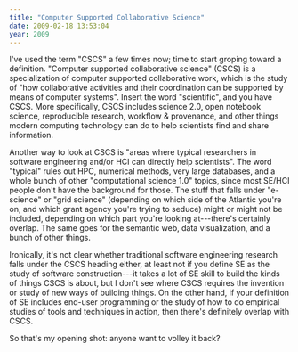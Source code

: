 ```yaml
---
title: "Computer Supported Collaborative Science"
date: 2009-02-18 13:53:04
year: 2009
---
```

I've used the term "CSCS" a few times now; time to start groping toward a definition.  "Computer supported collaborative science" (CSCS) is a specialization of computer supported collaborative work, which is the study of "how collaborative activities and their coordination can be supported by means of computer systems". Insert the word "scientific", and you have CSCS.  More specifically, CSCS includes science 2.0, open notebook science, reproducible research, workflow &amp; provenance, and other things modern computing technology can do to help scientists find and share information.

Another way to look at CSCS is "areas where typical researchers in software engineering and/or HCI can directly help scientists".  The word "typical" rules out HPC, numerical methods, very large databases, and a whole bunch of other "computational science 1.0" topics, since most SE/HCI people don't have the background for those. The stuff that falls under "e-science" or "grid science" (depending on which side of the Atlantic you're on, and which grant agency you're trying to seduce) might or might not be included, depending on which part you're looking at---there's certainly overlap.  The same goes for the semantic web, data visualization, and a bunch of other things.

Ironically, it's not clear whether traditional software engineering research falls under the CSCS heading either, at least not if you define SE as the study of software construction---it takes a lot of SE skill to build the kinds of things CSCS is about, but I don't see where CSCS requires the invention or study of new ways of building things.  On the other hand, if your definition of SE includes end-user programming or the study of how to do empirical studies of tools and techniques in action, then there's definitely overlap with CSCS.

So that's my opening shot: anyone want to volley it back?
